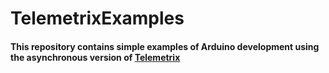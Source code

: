 # TelemetrixExamples

#### This repository contains simple examples of Arduino development using the asynchronous version of [Telemetrix](https://github.com/MrYsLab/telemetrix-aio)
